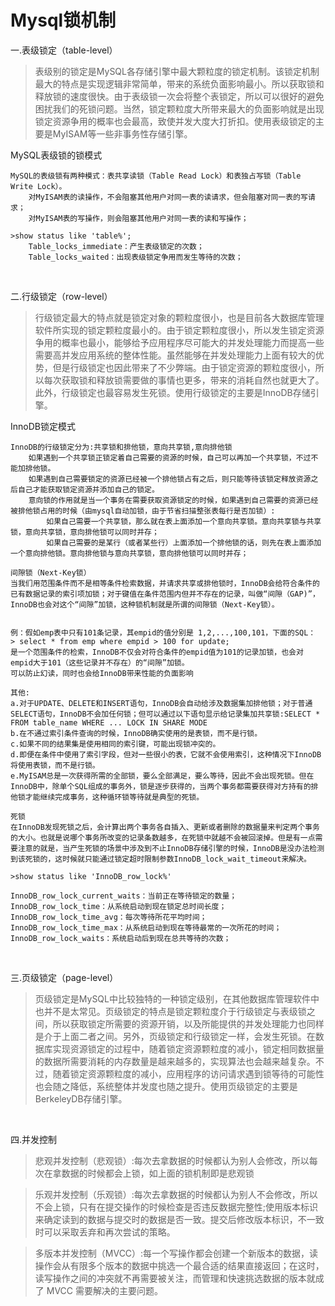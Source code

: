 # Mysql锁机制

一.表级锁定（table-level）

>表级别的锁定是MySQL各存储引擎中最大颗粒度的锁定机制。该锁定机制最大的特点是实现逻辑非常简单，带来的系统负面影响最小。所以获取锁和释放锁的速度很快。由于表级锁一次会将整个表锁定，所以可以很好的避免困扰我们的死锁问题。当然，锁定颗粒度大所带来最大的负面影响就是出现锁定资源争用的概率也会最高，致使并发大度大打折扣。使用表级锁定的主要是MyISAM等一些非事务性存储引擎。


MySQL表级锁的锁模式

```
MySQL的表级锁有两种模式：表共享读锁（Table Read Lock）和表独占写锁（Table Write Lock）。
    对MyISAM表的读操作，不会阻塞其他用户对同一表的读请求，但会阻塞对同一表的写请求；
    对MyISAM表的写操作，则会阻塞其他用户对同一表的读和写操作；

>show status like 'table%';
    Table_locks_immediate：产生表级锁定的次数；
    Table_locks_waited：出现表级锁定争用而发生等待的次数；
```

<br>

二.行级锁定（row-level）

>行级锁定最大的特点就是锁定对象的颗粒度很小，也是目前各大数据库管理软件所实现的锁定颗粒度最小的。由于锁定颗粒度很小，所以发生锁定资源争用的概率也最小，能够给予应用程序尽可能大的并发处理能力而提高一些需要高并发应用系统的整体性能。虽然能够在并发处理能力上面有较大的优势，但是行级锁定也因此带来了不少弊端。由于锁定资源的颗粒度很小，所以每次获取锁和释放锁需要做的事情也更多，带来的消耗自然也就更大了。此外，行级锁定也最容易发生死锁。使用行级锁定的主要是InnoDB存储引擎。


InnoDB锁定模式

```
InnoDB的行级锁定分为:共享锁和排他锁，意向共享锁,意向排他锁
    如果遇到一个共享锁正锁定着自己需要的资源的时候，自己可以再加一个共享锁，不过不能加排他锁。
    如果遇到自己需要锁定的资源已经被一个排他锁占有之后，则只能等待该锁定释放资源之后自己才能获取锁定资源并添加自己的锁定。
    意向锁的作用就是当一个事务在需要获取资源锁定的时候，如果遇到自己需要的资源已经被排他锁占用的时候（由mysql自动加锁，由于节省扫描整张表每行是否加锁）:
        如果自己需要一个共享锁，那么就在表上面添加一个意向共享锁。意向共享锁与共享锁，意向共享锁，意向排他锁可以同时并存；
        如果自己需要的是某行（或者某些行）上面添加一个排他锁的话，则先在表上面添加一个意向排他锁。意向排他锁与意向共享锁，意向排他锁可以同时并存；
```

```
间隙锁（Next-Key锁）
当我们用范围条件而不是相等条件检索数据，并请求共享或排他锁时，InnoDB会给符合条件的已有数据记录的索引项加锁；对于键值在条件范围内但并不存在的记录，叫做“间隙（GAP)”，InnoDB也会对这个“间隙”加锁，这种锁机制就是所谓的间隙锁（Next-Key锁）。


例：假如emp表中只有101条记录，其empid的值分别是 1,2,...,100,101，下面的SQL：
> select * from emp where empid > 100 for update;
是一个范围条件的检索，InnoDB不仅会对符合条件的empid值为101的记录加锁，也会对empid大于101（这些记录并不存在）的“间隙”加锁。
可以防止幻读，同时也会给InnoDB带来性能的负面影响
```

```
其他:
a.对于UPDATE、DELETE和INSERT语句，InnoDB会自动给涉及数据集加排他锁；对于普通SELECT语句，InnoDB不会加任何锁；但可以通过以下语句显示给记录集加共享锁:SELECT * FROM table_name WHERE ... LOCK IN SHARE MODE
b.在不通过索引条件查询的时候，InnoDB确实使用的是表锁，而不是行锁。
c.如果不同的结果集是使用相同的索引键，可能出现锁冲突的。
d.即便在条件中使用了索引字段，但对一些很小的表，它就不会使用索引，这种情况下InnoDB将使用表锁，而不是行锁。
e.MyISAM总是一次获得所需的全部锁，要么全部满足，要么等待，因此不会出现死锁。但在InnoDB中，除单个SQL组成的事务外，锁是逐步获得的，当两个事务都需要获得对方持有的排他锁才能继续完成事务，这种循环锁等待就是典型的死锁。
```

```
死锁
在InnoDB发现死锁之后，会计算出两个事务各自插入、更新或者删除的数据量来判定两个事务的大小。也就是说哪个事务所改变的记录条数越多，在死锁中就越不会被回滚掉。但是有一点需要注意的就是，当产生死锁的场景中涉及到不止InnoDB存储引擎的时候，InnoDB是没办法检测到该死锁的，这时候就只能通过锁定超时限制参数InnoDB_lock_wait_timeout来解决。
```

```
>show status like 'InnoDB_row_lock%'

InnoDB_row_lock_current_waits：当前正在等待锁定的数量；
InnoDB_row_lock_time：从系统启动到现在锁定总时间长度；
InnoDB_row_lock_time_avg：每次等待所花平均时间；
InnoDB_row_lock_time_max：从系统启动到现在等待最常的一次所花的时间；
InnoDB_row_lock_waits：系统启动后到现在总共等待的次数；
```

<br>

三.页级锁定（page-level）

>页级锁定是MySQL中比较独特的一种锁定级别，在其他数据库管理软件中也并不是太常见。页级锁定的特点是锁定颗粒度介于行级锁定与表级锁之间，所以获取锁定所需要的资源开销，以及所能提供的并发处理能力也同样是介于上面二者之间。另外，页级锁定和行级锁定一样，会发生死锁。在数据库实现资源锁定的过程中，随着锁定资源颗粒度的减小，锁定相同数据量的数据所需要消耗的内存数量是越来越多的，实现算法也会越来越复杂。不过，随着锁定资源颗粒度的减小，应用程序的访问请求遇到锁等待的可能性也会随之降低，系统整体并发度也随之提升。使用页级锁定的主要是BerkeleyDB存储引擎。

<br>

四.并发控制

>悲观并发控制（悲观锁）:每次去拿数据的时候都认为别人会修改，所以每次在拿数据的时候都会上锁，如上面的锁机制即是悲观锁


>乐观并发控制（乐观锁）:每次去拿数据的时候都认为别人不会修改，所以不会上锁，只有在提交操作的时候检查是否违反数据完整性;使用版本标识来确定读到的数据与提交时的数据是否一致。提交后修改版本标识，不一致时可以采取丢弃和再次尝试的策略。

>多版本并发控制（MVCC）:每一个写操作都会创建一个新版本的数据，读操作会从有限多个版本的数据中挑选一个最合适的结果直接返回；在这时，读写操作之间的冲突就不再需要被关注，而管理和快速挑选数据的版本就成了 MVCC 需要解决的主要问题。